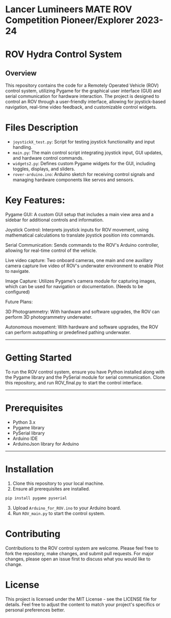 # Lancer Lumineers MATE ROV Competition Pioneer/Explorer 2023-24

# ROV Hydra Control System 

## Overview
This repository contains the code for a Remotely Operated Vehicle (ROV) control system, utilizing Pygame for the graphical user interface (GUI) and serial communication for hardware interaction. The project is designed to control an ROV through a user-friendly interface, allowing for joystick-based navigation, real-time video feedback, and customizable control widgets.

# Files Description
- `joystickX_test.py`: Script for testing joystick functionality and input handling.
- `main.py`: The main control script integrating joystick input, GUI updates, and hardware control commands.
- `widgets2.py`: Defines custom Pygame widgets for the GUI, including toggles, displays, and sliders.
- `rover-arduino.ino`: Arduino sketch for receiving control signals and managing hardware components like servos and sensors.

# Key Features:
Pygame GUI: A custom GUI setup that includes a main view area and a sidebar for additional controls and information.

Joystick Control: Interprets joystick inputs for ROV movement, using mathematical calculations to translate joystick position into commands.

Serial Communication: Sends commands to the ROV's Arduino controller, allowing for real-time control of the vehicle.

Live video capture: Two onboard cameras, one main and one auxillary camera capture live video of ROV's underwater environment to enable Pilot to navigate.

Image Capture: Utilizes Pygame's camera module for capturing images, which can be used for navigation or documentation. (Needs to be configured)

Future Plans:

3D Photogrammetry: With hardware and software upgrades, the ROV can perform 3D photogrammetry underwater. 

Autonomous movement: With hardware and software upgrades, the ROV can perform autopathing or predefined pathing underwater.

---

# Getting Started
To run the ROV control system, ensure you have Python installed along with the Pygame library and the PySerial module for serial communication. Clone this repository, and run ROV_final.py to start the control interface.

---

# Prerequisites
- Python 3.x
- Pygame library
- PySerial library
- Arduino IDE
- ArduinoJson library for Arduino

---
# Installation
1. Clone this repository to your local machine.
2. Ensure all prerequisites are installed.
```python
pip install pygame pyserial
```
3. Upload `Arduino_for_ROV.ino` to your Arduino board.
4. Run `ROV_main.py` to start the control system.

# Contributing
Contributions to the ROV control system are welcome. Please feel free to fork the repository, make changes, and submit pull requests. For major changes, please open an issue first to discuss what you would like to change.

# License
This project is licensed under the MIT License - see the LICENSE file for details.
Feel free to adjust the content to match your project's specifics or personal preferences better.
